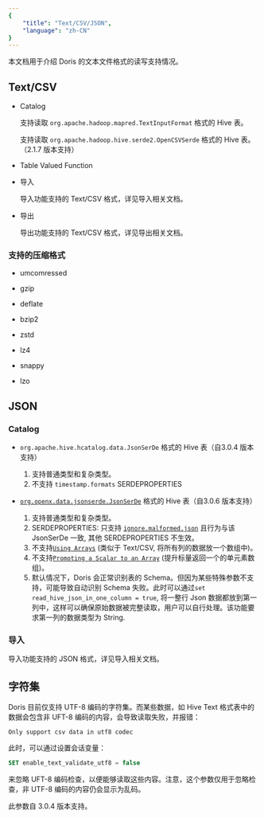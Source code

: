 ```yaml
---
{
    "title": "Text/CSV/JSON",
    "language": "zh-CN"
}
---
```


<!--
Licensed to the Apache Software Foundation (ASF) under one
or more contributor license agreements.  See the NOTICE file
distributed with this work for additional information
regarding copyright ownership.  The ASF licenses this file
to you under the Apache License, Version 2.0 (the
"License"); you may not use this file except in compliance
with the License.  You may obtain a copy of the License at

  http://www.apache.org/licenses/LICENSE-2.0

Unless required by applicable law or agreed to in writing,
software distributed under the License is distributed on an
"AS IS" BASIS, WITHOUT WARRANTIES OR CONDITIONS OF ANY
KIND, either express or implied.  See the License for the
specific language governing permissions and limitations
under the License.
-->

本文档用于介绍 Doris 的文本文件格式的读写支持情况。

## Text/CSV

* Catalog

  支持读取 `org.apache.hadoop.mapred.TextInputFormat` 格式的 Hive 表。

  支持读取 `org.apache.hadoop.hive.serde2.OpenCSVSerde` 格式的 Hive 表。（2.1.7 版本支持）

* Table Valued Function

* 导入

  导入功能支持的 Text/CSV 格式，详见导入相关文档。

* 导出

  导出功能支持的 Text/CSV 格式，详见导出相关文档。

### 支持的压缩格式

* umcomressed

* gzip

* deflate

* bzip2

* zstd

* lz4

* snappy

* lzo

## JSON

### Catalog

- `org.apache.hive.hcatalog.data.JsonSerDe` 格式的 Hive 表（自3.0.4 版本支持）

  1. 支持普通类型和复杂类型。
  2. 不支持 `timestamp.formats` SERDEPROPERTIES

- [`org.openx.data.jsonserde.JsonSerDe`](https://github.com/rcongiu/Hive-JSON-Serde) 格式的 Hive 表（自3.0.6 版本支持）
  
  1. 支持普通类型和复杂类型。
  2. SERDEPROPERTIES: 只支持 [`ignore.malformed.json`](https://github.com/rcongiu/Hive-JSON-Serde?tab=readme-ov-file#importing-malformed-data) 且行为与该 JsonSerDe 一致, 其他 SERDEPROPERTIES 不生效。 
  3. 不支持[`Using Arrays`](https://github.com/rcongiu/Hive-JSON-Serde?tab=readme-ov-file#using-arrays) (类似于 Text/CSV, 将所有列的数据放一个数组中)。
  4. 不支持[`Promoting a Scalar to an Array`](https://github.com/rcongiu/Hive-JSON-Serde?tab=readme-ov-file#promoting-a-scalar-to-an-array) (提升标量返回一个的单元素数组)。
  5. 默认情况下，Doris 会正常识别表的 Schema。但因为某些特殊参数不支持，可能导致自动识别 Schema 失败。此时可以通过`set read_hive_json_in_one_column = true`, 将一整行 Json 数据都放到第一列中，这样可以确保原始数据被完整读取，用户可以自行处理。该功能要求第一列的数据类型为 String.

### 导入

导入功能支持的 JSON 格式，详见导入相关文档。

## 字符集

Doris 目前仅支持 UTF-8 编码的字符集。而某些数据，如 Hive Text 格式表中的数据会包含非 UFT-8 编码的内容，会导致读取失败，并报错：

```text
Only support csv data in utf8 codec
```

此时，可以通过设置会话变量：

```sql
SET enable_text_validate_utf8 = false
```

来忽略 UFT-8 编码检查，以便能够读取这些内容。注意，这个参数仅用于忽略检查，非 UTF-8 编码的内容仍会显示为乱码。

此参数自 3.0.4 版本支持。
